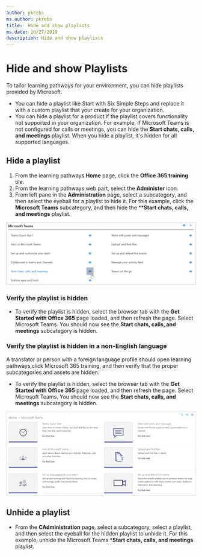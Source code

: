 ```yaml
---
author: pkrebs
ms.author: pkrebs
title:  Hide and show playlists
ms.date: 10/27/2019
description: Hide and show playlists
---
```


# Hide and show Playlists

To tailor learning pathways for your environment, you can hide playlists provided by Microsoft.    

- You can hide a playlist like Start with Six Simple Steps and replace it with a custom playlist that your create for your organization.
- You can hide a playlist for a product if the playlist covers functionality not supported in your organization. For example, if Microsoft Teams is not configured for calls or meetings, you can hide the **Start chats, calls, and meetings** playlist. When you hide a playlist, it's hidden for all supported languages.    

## Hide a playlist

1. From the learning pathways **Home** page, click the **Office 365 training** tile.
2. From the learning pathways web part, select the **Administer** icon. 
3. From left pane in the **Administration** page, select a subcategory, and then select the eyeball for a playlist to hide it. For this example, click the **Microsoft Teams** subcategory, and then hide the ****Start chats, calls, and meetings** playlist.  

![cg-hideplaylist.png](media/cg-hideplaylist.png)

### Verify the playlist is hidden
- To verify the playlist is hidden, select the browser tab with the **Get Started with Office 365** page loaded, and then refresh the page. 
Select Microsoft Teams. You should now see the **Start chats, calls, and meetings** subcategory is hidden. 

### Verify the playlist is hidden in a non-English language
A translator or person with a foreign language profile should open learning pathways,click Microsoft 365 training, and then verify that the proper subcategories and assets are hidden.  
- To verify the playlist is hidden, select the browser tab with the **Get Started with Office 365** page loaded, and then refresh the page. 
Select Microsoft Teams. You should now see the **Start chats, calls, and meetings** subcategory is hidden. 


![cg-hideplaylistrefresh.png](media/cg-hideplaylistrefresh.png)

## Unhide a playlist 

- From the **CAdministration** page, select a subcategory, select a playlist, and then select the eyeball for the hidden playlist to unhide it. For this example, unhide the Microsoft Teams ***Start chats, calls, and meetings** playlist.   

